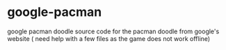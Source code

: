 # google-pacman
google pacman doodle 
source code for the pacman doodle from google's website ( need help with a few files as the game does not work offline)
